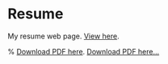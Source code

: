 # Resume

My resume web page. [View here](https://kunalburgul.github.io).

% [Download PDF here](https://github.com/kunalburgul/kunalburgul.github.io/raw/master/Resume%20-%20Kunal%20Burgul%20.pdf).
[Download PDF here...](https://drive.google.com/file/d/1C_oyMDsqUKAcgQGancq-4OJdChsw-NTt/view)
